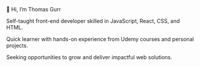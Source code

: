 👋 Hi, I’m Thomas Gurr

  Self-taught front-end developer skilled in JavaScript, React, CSS, and HTML. 
  
  Quick learner with hands-on experience from Udemy courses and personal projects. 
  
  Seeking opportunities to grow and deliver impactful web solutions.
